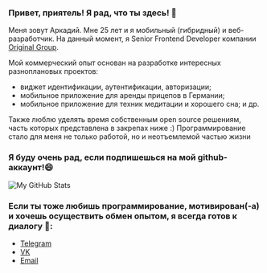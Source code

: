 ### Привет, приятель! Я рад, что ты здесь! 👋

Меня зовут Аркадий. Мне 25 лет и я мобильный (гибридный) и веб-разработчик.
На данный момент, я Senior Frontend Developer компании [Original Group](https://original-group.ru/).

Мой коммерческий опыт основан на разработке интересных разноплановых проектов: 
- виджет идентификации, аутентификации, авторизации; 
- мобильное приложение для аренды прицепов в Германии;
- мобильное приложение для техник медитации и хорошего сна;
и др.

Также люблю уделять время собственным open source решениям, часть которых представлена в закрепах ниже :)
Программирование стало для меня не только работой, но и неотъемлемой частью жизни

### Я буду очень рад, если подпишешься на мой github-аккаунт!😄
![My GitHub Stats](https://github-readme-stats.vercel.app/api?username=zhark10&show_icons=true)

### Если ты тоже любишь программирование, мотивирован(-а) и хочешь осуществить обмен опытом, я всегда готов к диалогу 💬:
- [Telegram](https://t.me/zhark_10)
- [VK](https://vk.com/a.zharavin)
- [Email](mailto:davidobryakov@gmail.com)

<!--
**Zhark10/Zhark10** is a ✨ _special_ ✨ repository because its `README.md` (this file) appears on your GitHub profile.

Here are some ideas to get you started:

- 🔭 I’m currently working on ...
- 🌱 I’m currently learning ...
- 👯 I’m looking to collaborate on ...
- 🤔 I’m looking for help with ...
- 💬 Ask me about ...
- 📫 How to reach me: ...
- 😄 Pronouns: ...
- ⚡ Fun fact: ...
-->
